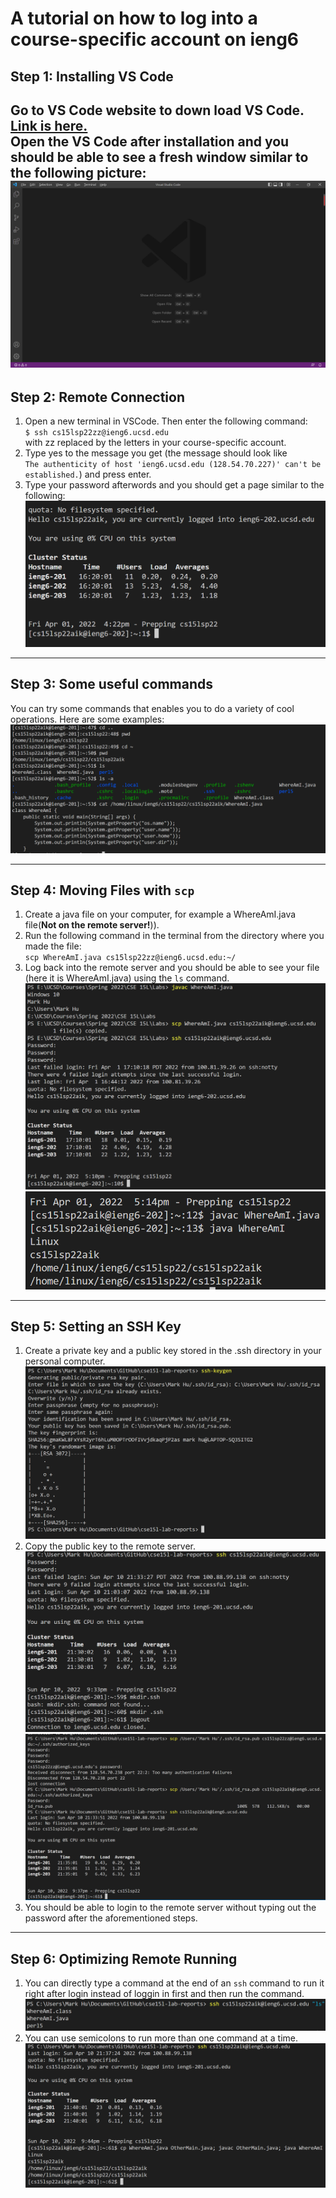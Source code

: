 # A tutorial on how to log into a course-specific account on ieng6

## **Step 1: Installing VS Code** 
Go to VS Code website to down load VS Code. [Link is here.](https://code.visualstudio.com/)  
Open the VS Code after installation and you should be able to see a fresh window similar to the following picture:  
![image](lab1_pics/VS_Code_Homepage.png)
---

## **Step 2: Remote Connection**  
1. Open a new terminal in VSCode. Then enter the following command:  
`$ ssh cs15lsp22zz@ieng6.ucsd.edu`  
with zz replaced by the letters in your course-specific account.
2. Type yes to the message you get (the message should look like  
`The authenticity of host 'ieng6.ucsd.edu (128.54.70.227)' can't be established.`) and press enter.
3. Type your password afterwords and you should get a page similar to the following:  
![image](lab1_pics/Successful_Login.png)  

---

## **Step 3: Some useful commands**
You can try some commands that enables you to do a variety of cool operations. Here are some examples:  
![image](lab1_pics/Some_Commands.png)

---

## **Step 4: Moving Files with `scp`**
1. Create a java file on your computer, for example a WhereAmI.java file(**Not on the remote server!**)).
2. Run the following command in the terminal from the directory where you made the file:  
`scp WhereAmI.java cs15lsp22zz@ieng6.ucsd.edu:~/`
3. Log back into the remote server and you should be able to see your file (here it is WhereAmI.java) using the `ls` command.
![image](lab1_pics/Copying_File_1.png)
![image](lab1_pics/Copying_File_2.png)

---

## **Step 5: Setting an SSH Key**
1. Create a private key and a public key stored in the .ssh directory in your personal computer.
![image](lab1_pics/SSH_Keys1.png)
2. Copy the public key to the remote server.
![image](lab1_pics/SSH_Keys2.png)
![image](lab1_pics/SSH_Keys3.png)
3. You should be able to login to the remote server without typing out the password after the aforementioned steps.
---

## **Step 6: Optimizing Remote Running**
1. You can directly type a command at the end of an `ssh` command to run it right after login instead of loggin in first and then run the command.
![image](lab1_pics/Optimizing_Command1.png)  
2. You can use semicolons to run more than one command at a time.
![image](lab1_pics/Optimizing_Command2.png)
